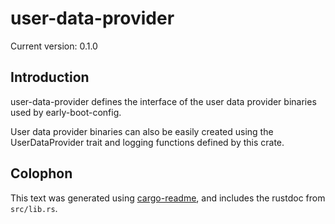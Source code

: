 # user-data-provider

Current version: 0.1.0

## Introduction

user-data-provider defines the interface of the user data provider binaries used by early-boot-config.

User data provider binaries can also be easily created using the UserDataProvider trait and logging functions defined by this crate.

## Colophon

This text was generated using [cargo-readme](https://crates.io/crates/cargo-readme), and includes the rustdoc from `src/lib.rs`.
